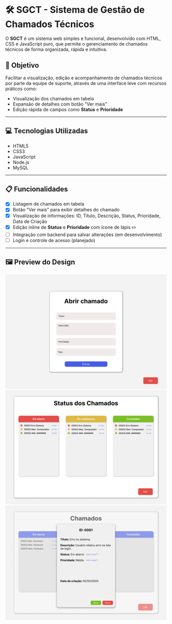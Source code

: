 # 🛠️ SGCT - Sistema de Gestão de Chamados Técnicos

O **SGCT** é um sistema web simples e funcional, desenvolvido com HTML, CSS e JavaScript puro, que permite o gerenciamento de chamados técnicos de forma organizada, rápida e intuitiva.

## 🎯 Objetivo

Facilitar a visualização, edição e acompanhamento de chamados técnicos por parte da equipe de suporte, através de uma interface leve com recursos práticos como:

- Visualização dos chamados em tabela
- Expansão de detalhes com botão "Ver mais"
- Edição rápida de campos como **Status** e **Prioridade**

---

## 💻 Tecnologias Utilizadas

- HTML5
- CSS3
- JavaScript 
- Node.js
- MySQL

---

## 📋 Funcionalidades

- [x] Listagem de chamados em tabela
- [x] Botão "Ver mais" para exibir detalhes do chamado
- [x] Visualização de informações: ID, Título, Descrição, Status, Prioridade, Data de Criação
- [x] Edição inline de **Status** e **Prioridade** com ícone de lápis ✏️
- [ ] Integração com backend para salvar alterações (em desenvolvimento)
- [ ] Login e controle de acesso (planejado)

---
## 🖼️ Preview do Design

![Preview do Sistema](./assets/abrirChamados.png)
![Preview do Sistema](./assets/chamadosTech.png)
![Preview do Sistema](./assets/chamadosTechVerMais.png)






